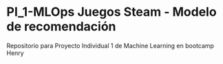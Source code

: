 # PI_1-MLOps Juegos Steam - Modelo de recomendación
Repositorio para Proyecto Individual 1 de Machine Learning en bootcamp Henry
